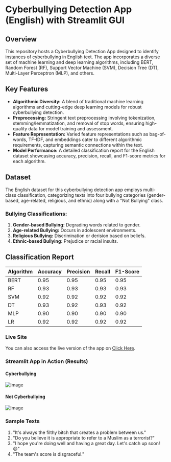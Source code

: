 # Cyberbullying Detection App (English) with Streamlit GUI

## Overview

This repository hosts a Cyberbullying Detection App designed to identify instances of cyberbullying in English text. The app incorporates a diverse set of machine learning and deep learning algorithms, including BERT, Random Forest (RF), Support Vector Machine (SVM), Decision Tree (DT), Multi-Layer Perceptron (MLP), and others.

## Key Features

- **Algorithmic Diversity:** A blend of traditional machine learning algorithms and cutting-edge deep learning models for robust cyberbullying detection.
- **Preprocessing:** Stringent text preprocessing involving tokenization, stemming/lemmatization, and removal of stop words, ensuring high-quality data for model training and assessment.
- **Feature Representation:** Varied feature representations such as bag-of-words, TF-IDF, and embeddings cater to different algorithmic requirements, capturing semantic connections within the text.
- **Model Performance:** A detailed classification report for the English dataset showcasing accuracy, precision, recall, and F1-score metrics for each algorithm.

## Dataset

The English dataset for this cyberbullying detection app employs multi-class classification, categorizing texts into four bullying categories (gender-based, age-related, religious, and ethnic) along with a "Not Bullying" class.

### Bullying Classifications:

1. **Gender-based Bullying:** Degrading words related to gender.
2. **Age-related Bullying:** Occurs in adolescent environments.
3. **Religious Bullying:** Discrimination or derision based on beliefs.
4. **Ethnic-based Bullying:** Prejudice or racial insults.

## Classification Report

| Algorithm | Accuracy | Precision | Recall | F1-Score |
|-----------|----------|-----------|--------|----------|
| BERT      | 0.95     | 0.95      | 0.95   | 0.95     |
| RF        | 0.93     | 0.93      | 0.93   | 0.93     |
| SVM       | 0.92     | 0.92      | 0.92   | 0.92     |
| DT        | 0.93     | 0.92      | 0.93   | 0.92     |
| MLP       | 0.90     | 0.90      | 0.90   | 0.90     |
| LR        | 0.92     | 0.92      | 0.92   | 0.92     |



### Live Site

You can also access the live version of the app on [Click Here](https://huggingface.co/spaces/Amiruzzaman/cbEnglish).


### Streamlit App in Action (Results)
#### Cyberbullying
![image](https://github.com/amiruzzaman1/Cyberbullying-Detection-English/assets/68743925/a8f3d338-a49f-4c6f-b17b-fc4e872dde08)

#### Not Cyberbullying
![image](https://github.com/amiruzzaman1/Cyberbullying-Detection-English/assets/68743925/62caffc8-15e0-4c58-809a-e487f2b3498f)


### Sample Texts

1. "It's always the filthy bitch that creates a problem between us."
2. "Do you believe it is appropriate to refer to a Muslim as a terrorist?"
3. "I hope you're doing well and having a great day. Let's catch up soon! 😊"
4. "The team's score is disgraceful."
